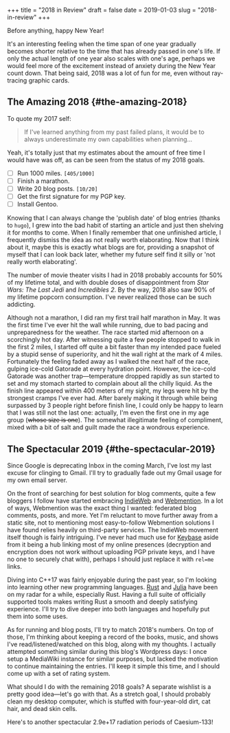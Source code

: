 +++
title = "2018 in Review"
draft = false
date = 2019-01-03
slug = "2018-in-review"
+++

Before anything, happy New Year!

It's an interesting feeling when the time span of one year gradually becomes
shorter relative to the time that has already passed in one's life. If only the
actual length of one year also scales with one's age, perhaps we would feel more
of the excitement instead of anxiety during the New Year count down. That being
said, 2018 was a lot of fun for me, even without ray-tracing graphic cards.


## The Amazing 2018 {#the-amazing-2018}

To quote my 2017 self:

> If I've learned anything from my past failed plans, it would be to always
> underestimate my own capabilities when planning...

Yeah, it's totally just that my estimates about the amount of free time I would
have was off, as can be seen from the status of my 2018 goals.

-   [ ] Run 1000 miles. <code>[405/1000]</code>
-   [ ] Finish a marathon.
-   [ ] Write 20 blog posts. <code>[10/20]</code>
-   [ ] Get the first signature for my PGP key.
-   [ ] Install Gentoo.

Knowing that I can always change the 'publish date' of blog entries (thanks to
`hugo`), I grew into the bad habit of starting an article and just then shelving
it for months to come. When I finally remember that one unfinished article, I
frequently dismiss the idea as not really worth elaborating. Now that I think
about it, maybe this is exactly what blogs are for, providing a snapshot of
myself that I can look back later, whether my future self find it silly or 'not
really worth elaborating'.

The number of movie theater visits I had in 2018 probably accounts for 50% of my
lifetime total, and with double doses of disappointment from _Star Wars: The
Last Jedi_ and _Incredibles 2_. By the way, 2018 also saw 90% of my lifetime
popcorn consumption. I've never realized those can be such addicting.

Although not a marathon, I did ran my first trail half marathon in May. It was
the first time I've ever hit the wall while running, due to bad pacing and
unpreparedness for the weather. The race started mid afternoon on a scorchingly
hot day. After witnessing quite a few people stopped to walk in the first 2
miles, I started off quite a bit faster than my intended pace fueled by a stupid
sense of superiority, and hit the wall right at the mark of 4 miles. Fortunately
the feeling faded away as I walked the next half of the race, gulping ice-cold
Gatorade at every hydration point. However, the ice-cold Gatorade was another
trap—temperature dropped rapidly as sun started to set and my stomach started
to complain about all the chilly liquid. As the finish line appeared within 400
meters of my sight, my legs were hit by the strongest cramps I've ever
had. After barely making it through while being surpassed by 3 people right
before finish line, I could only be happy to learn that I was still not the last
one: actually, I'm even the first one in my age group (~~whose size is one~~). The
somewhat illegitimate feeling of compliment, mixed with a bit of salt and guilt
made the race a wondrous experience.


## The Spectacular 2019 {#the-spectacular-2019}

Since Google is deprecating Inbox in the coming March, I've lost my last excuse
for clinging to Gmail. I'll try to gradually fade out my Gmail usage for my own
email server.

On the front of searching for best solution for blog comments, quite a few
bloggers I follow have started embracing [IndieWeb](https://indieweb.org/) and [Webmention](https://webmention.net/). In a lot of ways, Webmention was the exact thing I wanted: federated
blog comments, posts, and more. Yet I'm reluctant to move further away from a
static site, not to mentioning most easy-to-follow Webmention solutions I have
found relies heavily on third-party services. The IndieWeb movement itself though is
fairly intriguing. I've never had much use for [Keybase](https://keybase.io/) aside from it being a hub
linking most of my online presences (decryption and encryption does not work
without uploading PGP private keys, and I have no one to securely chat with),
perhaps I should just replace it with `rel=me` links.

Diving into C++17 was fairly enjoyable during the past year, so I'm looking into
learning other new programming languages. [Rust](https://www.rust-lang.org/) and [Julia](https://julialang.org/) have been on my radar
for a while, especially Rust. Having a full suite of officially supported tools
makes writing Rust a smooth and deeply satisfying experience. I'll try to dive
deeper into both languages and hopefully put them into some uses.

As for running and blog posts, I'll try to match 2018's numbers. On top of
those, I'm thinking about keeping a record of the books, music, and shows I've
read/listened/watched on this blog, along with my thoughts. I actually attempted
something similar during this blog's Wordpress days: I once setup a MediaWiki
instance for similar purposes, but lacked the motivation to continue maintaining
the entries. I'll keep it simple this time, and I should come up with a set of
rating system.

What should I do with the remaining 2018 goals? A separate wishlist is a pretty
good idea—let's go with that. As a stretch goal, I should probably clean my
desktop computer, which is stuffed with four-year-old dirt, cat hair, and dead
skin cells.

Here's to another spectacular 2.9e+17 radiation periods of Caesium-133!
